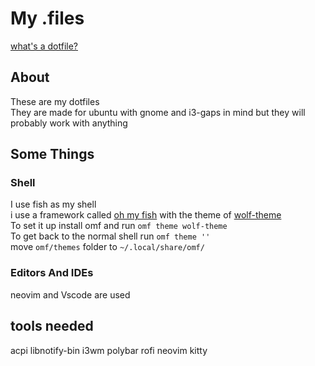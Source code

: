 # My .files

[what's a dotfile?](https://wiki.archlinux.org/title/Dotfiles)

## About
These are my dotfiles\
They are made for ubuntu with gnome and i3-gaps in mind but they will probably work with anything  

## Some Things

### Shell
I use fish as my shell\
i use a framework called [oh my fish]("https://github.com/oh-my-fish/oh-my-fish") with the theme of [wolf-theme]()\
To set it up install omf and run ```omf theme wolf-theme```\
To get back to the normal shell run ```omf theme ''```\
move  ```omf/themes``` folder to ```~/.local/share/omf/```

### Editors And IDEs
neovim and Vscode are used 

## tools needed
acpi
libnotify-bin
i3wm
polybar 
rofi
neovim
kitty
